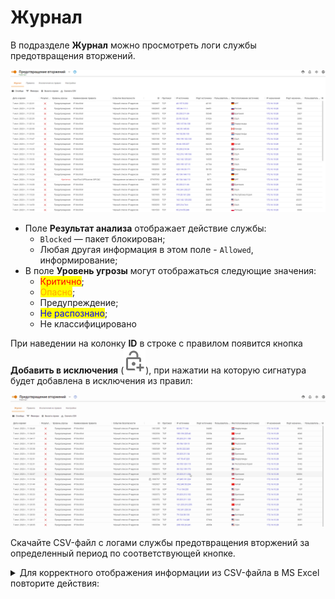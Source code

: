 # Журнал

В подразделе **Журнал** можно просмотреть логи службы предотвращения вторжений.

![](../../../.gitbook/assets/log.png)

* Поле **Результат анализа** отображает действие службы: 
  * `Blocked` — пакет блокирован; 
  * Любая другая информация в этом поле - `Allowed`, информирование;
* В поле **Уровень угрозы** могут отображаться следующие значения:
  * <mark style="color:red;">Критично</mark>;
  * <mark style="color:orange;">Опасно</mark>;
  * Предупреждение;
  * <mark style="color:blue;">Не распознано</mark>;
  * Не классифицировано

При наведении на колонку **ID** в строке с правилом появится кнопка **Добавить в исключения** (![](../../../.gitbook/assets/icon-lock.png)), при нажатии на которую сигнатура будет добавлена в исключения из правил: 

![](../../../.gitbook/assets/log.gif)

Скачайте CSV-файл с логами службы предотвращения вторжений за определенный период по соответствующей кнопке. 

<details>

<summary>Для корректного отображения информации из CSV-файла в MS Excel повторите действия:</summary>

1\. Откройте CSV-файл в MS Excel и выделите весь первый столбец.

2\. Перейдите во вкладку **Данные** и нажмите кнопку **Текст по столбцам**. 

3\. В открывшемся окне выберите **с разделителями** и нажмите **Далее**:

![](../../../.gitbook/assets/log1.png)

4\. В блоке **Символом-разделителем является:**  выберите **запятая** и нажмите **Далее**:

![](../../../.gitbook/assets/log2.png)

5\. В блоке **Формат данных столбца** выберите **Текстовый** и нажмите **Готово**:

![](../../../.gitbook/assets/log3.png)

</details>
